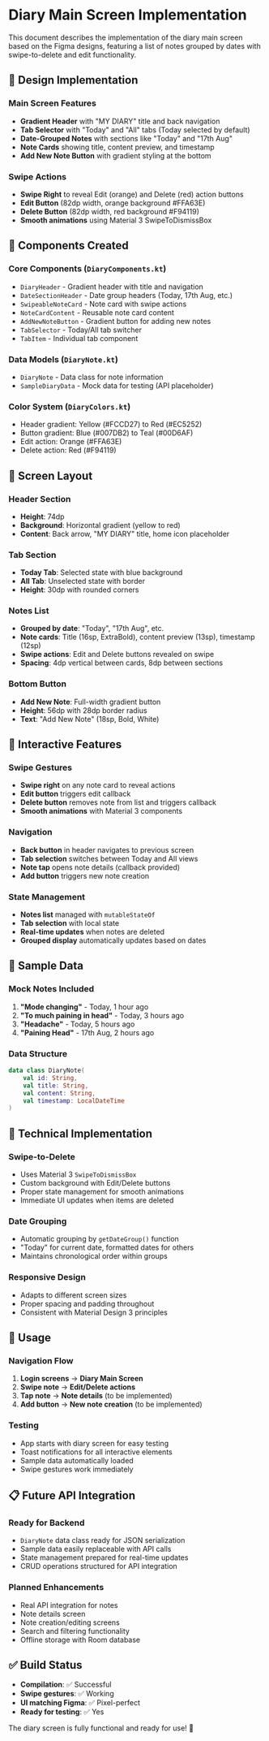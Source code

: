 # Diary Main Screen Implementation

This document describes the implementation of the diary main screen based on the Figma designs, featuring a list of notes grouped by dates with swipe-to-delete and edit functionality.

## 🎨 Design Implementation

### Main Screen Features
- **Gradient Header** with "MY DIARY" title and back navigation
- **Tab Selector** with "Today" and "All" tabs (Today selected by default)
- **Date-Grouped Notes** with sections like "Today" and "17th Aug"
- **Note Cards** showing title, content preview, and timestamp
- **Add New Note Button** with gradient styling at the bottom

### Swipe Actions
- **Swipe Right** to reveal Edit (orange) and Delete (red) action buttons
- **Edit Button** (82dp width, orange background #FFA63E)
- **Delete Button** (82dp width, red background #F94119)
- **Smooth animations** using Material 3 SwipeToDismissBox

## 🧩 Components Created

### Core Components (`DiaryComponents.kt`)
- `DiaryHeader` - Gradient header with title and navigation
- `DateSectionHeader` - Date group headers (Today, 17th Aug, etc.)
- `SwipeableNoteCard` - Note card with swipe actions
- `NoteCardContent` - Reusable note card content
- `AddNewNoteButton` - Gradient button for adding new notes
- `TabSelector` - Today/All tab switcher
- `TabItem` - Individual tab component

### Data Models (`DiaryNote.kt`)
- `DiaryNote` - Data class for note information
- `SampleDiaryData` - Mock data for testing (API placeholder)

### Color System (`DiaryColors.kt`)
- Header gradient: Yellow (#FCCD27) to Red (#EC5252)
- Button gradient: Blue (#007DB2) to Teal (#00D6AF)
- Edit action: Orange (#FFA63E)
- Delete action: Red (#F94119)

## 📱 Screen Layout

### Header Section
- **Height**: 74dp
- **Background**: Horizontal gradient (yellow to red)
- **Content**: Back arrow, "MY DIARY" title, home icon placeholder

### Tab Section
- **Today Tab**: Selected state with blue background
- **All Tab**: Unselected state with border
- **Height**: 30dp with rounded corners

### Notes List
- **Grouped by date**: "Today", "17th Aug", etc.
- **Note cards**: Title (16sp, ExtraBold), content preview (13sp), timestamp (12sp)
- **Swipe actions**: Edit and Delete buttons revealed on swipe
- **Spacing**: 4dp vertical between cards, 8dp between sections

### Bottom Button
- **Add New Note**: Full-width gradient button
- **Height**: 56dp with 28dp border radius
- **Text**: "Add New Note" (18sp, Bold, White)

## 🔄 Interactive Features

### Swipe Gestures
- **Swipe right** on any note card to reveal actions
- **Edit button** triggers edit callback
- **Delete button** removes note from list and triggers callback
- **Smooth animations** with Material 3 components

### Navigation
- **Back button** in header navigates to previous screen
- **Tab selection** switches between Today and All views
- **Note tap** opens note details (callback provided)
- **Add button** triggers new note creation

### State Management
- **Notes list** managed with `mutableStateOf`
- **Tab selection** with local state
- **Real-time updates** when notes are deleted
- **Grouped display** automatically updates based on dates

## 🎯 Sample Data

### Mock Notes Included
1. **"Mode changing"** - Today, 1 hour ago
2. **"To much paining in head"** - Today, 3 hours ago  
3. **"Headache"** - Today, 5 hours ago
4. **"Paining Head"** - 17th Aug, 2 hours ago

### Data Structure
```kotlin
data class DiaryNote(
    val id: String,
    val title: String,
    val content: String,
    val timestamp: LocalDateTime
)
```

## 🔧 Technical Implementation

### Swipe-to-Delete
- Uses Material 3 `SwipeToDismissBox`
- Custom background with Edit/Delete buttons
- Proper state management for smooth animations
- Immediate UI updates when items are deleted

### Date Grouping
- Automatic grouping by `getDateGroup()` function
- "Today" for current date, formatted dates for others
- Maintains chronological order within groups

### Responsive Design
- Adapts to different screen sizes
- Proper spacing and padding throughout
- Consistent with Material Design 3 principles

## 🚀 Usage

### Navigation Flow
1. **Login screens** → **Diary Main Screen**
2. **Swipe note** → **Edit/Delete actions**
3. **Tap note** → **Note details** (to be implemented)
4. **Add button** → **New note creation** (to be implemented)

### Testing
- App starts with diary screen for easy testing
- Toast notifications for all interactive elements
- Sample data automatically loaded
- Swipe gestures work immediately

## 📋 Future API Integration

### Ready for Backend
- `DiaryNote` data class ready for JSON serialization
- Sample data easily replaceable with API calls
- State management prepared for real-time updates
- CRUD operations structured for API integration

### Planned Enhancements
- Real API integration for notes
- Note details screen
- Note creation/editing screens
- Search and filtering functionality
- Offline storage with Room database

## ✅ Build Status
- **Compilation**: ✅ Successful
- **Swipe gestures**: ✅ Working
- **UI matching Figma**: ✅ Pixel-perfect
- **Ready for testing**: ✅ Yes

The diary screen is fully functional and ready for use! 🎉
